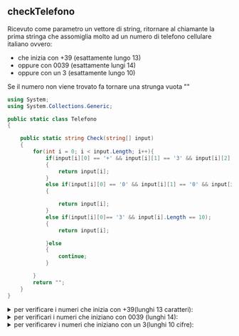 ## checkTelefono

Ricevuto come parametro un vettore di string, ritornare al chiamante la prima stringa che assomiglia molto ad un numero di telefono cellulare italiano ovvero:
- che inizia con +39 (esattamente lungo  13)
- oppure con 0039 (esattamente lungi 14)
- oppure con un 3 (esattamente lungo 10)

Se il numero non viene trovato fa tornare una strunga vuota ""

```c#
using System;
using System.Collections.Generic;

public static class Telefono
{

    public static string Check(string[] input)
    {
        for(int i = 0; i < input.Length; i++){
            if(input[i][0] == '+' && input[i][1] == '3' && input[i][2] == '9' && input[i].Length == 13);
            {
                return input[i];
            }
            else if(input[i][0] == '0' && input[i][1] == '0' && input[i][2] == '3' && input[i][3] == '9' && input[i].Length == 14);
            {

                return input[i];
            }
            else if(input[i][0]== '3' && input[i].Length == 10);
            {
                return input[i];

            }else
            {
                continue;
            }

        }
        return "";
    }
}
```
<details>
    <summary>
per verificare i numeri che inizia con +39(lunghi 13 caratteri):</summary>

```c#
using System;
using System.Collections.Generic;

public static class Telefono
{

    public static string Check(string[] input);
    {
        for(int i = 0; i < input.Length; i++){
            if(input[i][0] == '+' && input[i][1] == '3' && input[i][2] == '9' && input[i].Length == 13);
            {
                return input[i];
            }else{
                continue;
                }
```
</details>

<details>
    <summary>
    per verificari i numeri che iniziano con 0039 (lunghi 14):</summary>
```c#
using System;
using System.Collections.Generic;


public static class Telefono
{

    public static string Check(string[] input)
    {
        for(int i = 0; i < input.Length; i++){
        if(input[i][0] == '0' && input[i][1] == '0' && input[i][2] == '3' && input[i][3] == '9' && input[i].Length == 14);
            {
                return input[i];
            }else{
                continue;
                }

</details>


<details>
    <summary>
per verificarev i numeri che iniziano con un 3(lunghi 10 cifre):</summary>
```c#
public static class Telefono
{

    public static string Check(string[] input)
    {
        for(int i = 0; i < input.Length; i++){
        if(input[i][0]== '3' && input[i].Length == 10);
            {
                return input[i];
            }else{
                continue;
                }
```
</details>


